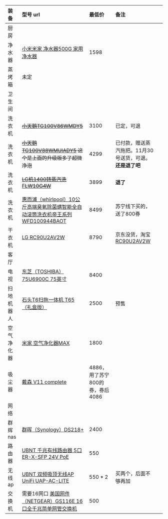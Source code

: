 | 装备    | 型号 url                                                                                        | 最低价                   | 备注                                                                                                                                                                                                                                                          |    |
|:------|:----------------------------------------------------------------------------------------------|:----------------------|:------------------------------------------------------------------------------------------------------------------------------------------------------------------------------------------------------------------------------------------------------------|:---|
| 厨房    |                                                                                               |                       |                                                                                                                                                                                                                                                             |    |
| 净水器   | [小米米家 净水器500G 家用净水器](https://item.jd.com/100004920782.html)                                   | 1598                  |                                                                                                                                                                                                                                                             |    |
| 蒸烤箱   | 未定                                                                                            |                       |                                                                                                                                                                                                                                                             |    |
| 卫生间   |                                                                                               |                       |                                                                                                                                                                                                                                                             |    |
| 洗衣机   | ~~[小天鹅TG100V86WMDY5](https://item.jd.com/7575026.html)~~                                      | 3100                  | 已定，可退                                                                                                                                                                                                                                                       |    |
| 洗衣机   | ~~[小天鹅TG100V88WMUIADY5](https://item.jd.com/100004218553.html)  这个是上面的升级版多了超微净泡~~             | 4299                  | 已付款，赠送蒸汽拖把。11月30号送货，可退。**还是退了吧**                                                                                                                                                                                                                            |    |
| 洗衣机   | ~~[LG机1400转蒸汽洗 FLW10G4W](https://item.jd.com/100005444640.html)~~                             | 3899                  | **退了**                                                                                                                                                                                                                                                      |    |
| 洗衣机   | [惠而浦（whirlpool）10公斤高端臭氧除菌螨智能全自动滚筒洗衣机帝王系列WFD100944BAOT](https://item.jd.com/100004596701.html) | 8499                  | 苏宁线下买的，送了800券                                                                                                                                                                                                                                               |    |
| 干衣机   | [LG RC90U2AV2W](https://item.jd.com/100002880142.html)                                        | 8790                  | 京东没货，淘宝 [RC90U2AV2W](https://detail.tmall.com/item.htm?spm=a1z10.4-b-s.w4004-21979225933.1.e283308403P9zc&pvid=49568e8a-4983-47bb-a0dc-57f199b3fb88&pos=1&acm=03131.1003.1.702582&id=591210847420&scm=1007.12940.25805.100200300000000&skuId=4223248466172) |    |
| 客厅    |                                                                                               |                       |                                                                                                                                                                                                                                                             |    |
| 电视    | [东芝（TOSHIBA）75U6900C 75英寸](https://item.jd.com/100004500340.html)                             | 8400                  |                                                                                                                                                                                                                                                             |    |
| 扫地机器人 | [石头T6扫拖一体机 T65（礼盒版）](https://item.jd.com/100008604016.html)                                   | 2500                  | 预售                                                                                                                                                                                                                                                          |    |
| 空气净化器 | [米家 空气净化器MAX](https://item.jd.com/6073451.html)                                               | 1800                  |                                                                                                                                                                                                                                                             |    |
| 吸尘器   | [戴森 V11 complete](https://item.jd.com/100008640954.html)                                      | 4886，用了苏宁800的券，券后4086 |                                                                                                                                                                                                                                                             |    |
| 网络    |                                                                                               |                       |                                                                                                                                                                                                                                                             |    |
| 群辉nas | [群晖（Synology）DS218+ ](https://item.jd.com/5113263.html)                                       | 2400                  |                                                                                                                                                                                                                                                             |    |
| 路由器   | [UBNT 千兆有线路由器 5口 ER-X-SFP 24V PoE](https://item.jd.com/1754692205.html)                       | 550                   |                                                                                                                                                                                                                                                             |    |
| 无线ap  | [ UBNT 双频吸顶无线AP UniFi UAP-AC-LITE ](https://item.jd.com/1748274700.html)                      | 550 * 2               | 买两个，后面不够再加                                                                                                                                                                                                                                                  |    |
| 交换机   | 需要16网口 [美国网件（NETGEAR）GS116E 16口全千兆简单网管交换机 ](https://item.jd.com/7660978.html)                 | 500                   |                                                                                                                                                                                                                                                             |    |
